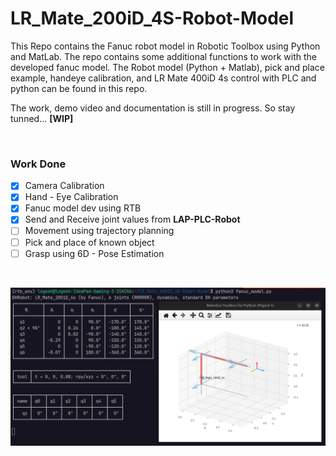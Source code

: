 # LR_Mate_200iD_4S-Robot-Model

This Repo contains the Fanuc robot model in Robotic Toolbox using Python and MatLab. The repo contains some additional functions to work with the developed fanuc model.
The Robot model (Python + Matlab), pick and place example, handeye calibration, and LR Mate 400iD 4s control with PLC and python can be found in this repo.

The work, demo video and documentation is still in progress. So stay tunned... **[WIP]**

<br>

### **Work Done**
- [X] Camera Calibration
- [X] Hand - Eye Calibration
- [X] Fanuc model dev using RTB
- [X] Send and Receive joint values from **LAP-PLC-Robot**
- [ ] Movement using trajectory planning
- [ ] Pick and place of known object
- [ ] Grasp using 6D - Pose Estimation

<br>

![python_demo](./images/python_demo.png "Python model demo")